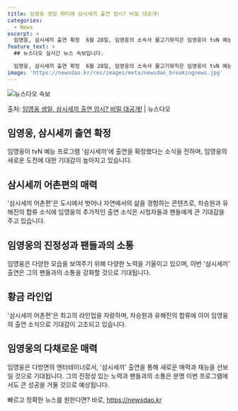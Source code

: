 ```yaml
---
title: 임영웅 생일 파티에 삼시세끼 출연 암시? 비밀 대공개!
categories:
  - News
excerpt: >
  임영웅, 삼시세끼 출연 확정  6월 28일, 임영웅의 소속사 물고기뮤직은 임영웅이 tvN 예능 프로그램 '삼…
feature_text: >
  ## 뉴스다오 실시간 뉴스 속보입니다.

  임영웅, 삼시세끼 출연 확정  6월 28일, 임영웅의 소속사 물고기뮤직은 임영웅이 tvN 예능 프로그램 '삼…
image: 'https://newsdao.kr/res/images/meta/newsdao_breakingnews.jpg'
---
```


![뉴스다오 속보](https://newsdao.kr/res/images/meta/newsdao_breakingnews.jpg)

<p>출처: <a href="https://newsdao.kr/4620" rel="dofollow">임영웅 생일, 삼시세끼 출연 암시? 비밀 대공개!</a> | 뉴스다오</p>

<h2 data-ke-size="size26">임영웅, 삼시세끼 출연 확정</h2>
임영웅이 tvN 예능 프로그램 '삼시세끼'에 출연을 확정했다는 소식을 전하며, 임영웅의 새로운 도전에 대한 기대감이 높아지고 있습니다.

<h2 data-ke-size="size26">삼시세끼 어촌편의 매력</h2>
'삼시세끼 어촌편'은 도시에서 벗어나 자연에서의 삶을 경험하는 콘텐츠로, 차승원과 유해진의 합류 소식에 임영웅의 추가적인 출연 소식은 시청자들과 팬들에게 큰 기대감을 주고 있습니다.

<h2 data-ke-size="size26">임영웅의 진정성과 팬들과의 소통</h2>
임영웅은 다양한 모습을 보여주기 위해 다양한 노력을 기울이고 있으며, 이번 '삼시세끼' 출연은 그의 팬들과의 소통을 강화할 것으로 기대됩니다.

<h2 data-ke-size="size26">황금 라인업</h2>
'삼시세끼 어촌편'은 최고의 라인업을 자랑하며, 차승원과 유해진의 합류에 이어 임영웅의 출연 소식으로 기대감이 고조되고 있습니다.

<h2 data-ke-size="size26">임영웅의 다채로운 매력</h2>
임영웅은 다방면의 엔터테이너로서, '삼시세끼' 출연을 통해 새로운 매력과 재능을 선보일 것으로 기대됩니다. 그의 진정성 있는 노력과 팬들과의 소통은 분명 이번 프로그램에서도 큰 성공을 거둘 것으로 예상됩니다. 

빠르고 정확한 뉴스를 원한다면? 바로, <a href="https://newsdao.kr" rel="dofollow">https://newsdao.kr</a>


    
